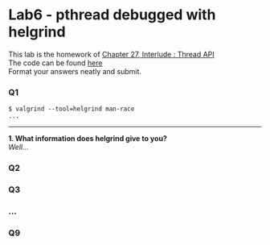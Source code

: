 # Lab6 - pthread debugged with helgrind

This lab is the homework of [Chapter 27, Interlude : Thread API](http://pages.cs.wisc.edu/~remzi/OSTEP/threads-api.pdf)  
The code can be found [here](http://pages.cs.wisc.edu/~remzi/OSTEP/Homework/homework.html)  
Format your answers neatly and submit.


### Q1
```
$ valgrind --tool=helgrind man-race
...

```
---
__1. What information does helgrind give to you?__  
_Well..._

### Q2

### Q3

### ...

### Q9
